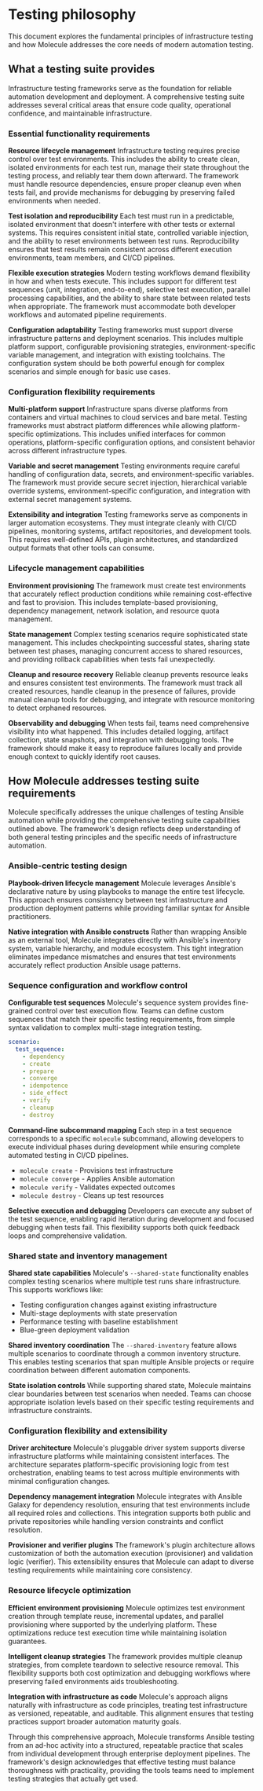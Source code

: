 # Testing philosophy

This document explores the fundamental principles of infrastructure testing and how Molecule addresses the core needs of modern automation testing.

## What a testing suite provides

Infrastructure testing frameworks serve as the foundation for reliable automation development and deployment. A comprehensive testing suite addresses several critical areas that ensure code quality, operational confidence, and maintainable infrastructure.

### Essential functionality requirements

**Resource lifecycle management**
Infrastructure testing requires precise control over test environments. This includes the ability to create clean, isolated environments for each test run, manage their state throughout the testing process, and reliably tear them down afterward. The framework must handle resource dependencies, ensure proper cleanup even when tests fail, and provide mechanisms for debugging by preserving failed environments when needed.

**Test isolation and reproducibility**
Each test must run in a predictable, isolated environment that doesn't interfere with other tests or external systems. This requires consistent initial state, controlled variable injection, and the ability to reset environments between test runs. Reproducibility ensures that test results remain consistent across different execution environments, team members, and CI/CD pipelines.

**Flexible execution strategies**
Modern testing workflows demand flexibility in how and when tests execute. This includes support for different test sequences (unit, integration, end-to-end), selective test execution, parallel processing capabilities, and the ability to share state between related tests when appropriate. The framework must accommodate both developer workflows and automated pipeline requirements.

**Configuration adaptability**
Testing frameworks must support diverse infrastructure patterns and deployment scenarios. This includes multiple platform support, configurable provisioning strategies, environment-specific variable management, and integration with existing toolchains. The configuration system should be both powerful enough for complex scenarios and simple enough for basic use cases.

### Configuration flexibility requirements

**Multi-platform support**
Infrastructure spans diverse platforms from containers and virtual machines to cloud services and bare metal. Testing frameworks must abstract platform differences while allowing platform-specific optimizations. This includes unified interfaces for common operations, platform-specific configuration options, and consistent behavior across different infrastructure types.

**Variable and secret management**
Testing environments require careful handling of configuration data, secrets, and environment-specific variables. The framework must provide secure secret injection, hierarchical variable override systems, environment-specific configuration, and integration with external secret management systems.

**Extensibility and integration**
Testing frameworks serve as components in larger automation ecosystems. They must integrate cleanly with CI/CD pipelines, monitoring systems, artifact repositories, and development tools. This requires well-defined APIs, plugin architectures, and standardized output formats that other tools can consume.

### Lifecycle management capabilities

**Environment provisioning**
The framework must create test environments that accurately reflect production conditions while remaining cost-effective and fast to provision. This includes template-based provisioning, dependency management, network isolation, and resource quota management.

**State management**
Complex testing scenarios require sophisticated state management. This includes checkpointing successful states, sharing state between test phases, managing concurrent access to shared resources, and providing rollback capabilities when tests fail unexpectedly.

**Cleanup and resource recovery**
Reliable cleanup prevents resource leaks and ensures consistent test environments. The framework must track all created resources, handle cleanup in the presence of failures, provide manual cleanup tools for debugging, and integrate with resource monitoring to detect orphaned resources.

**Observability and debugging**
When tests fail, teams need comprehensive visibility into what happened. This includes detailed logging, artifact collection, state snapshots, and integration with debugging tools. The framework should make it easy to reproduce failures locally and provide enough context to quickly identify root causes.

## How Molecule addresses testing suite requirements

Molecule specifically addresses the unique challenges of testing Ansible automation while providing the comprehensive testing suite capabilities outlined above. The framework's design reflects deep understanding of both general testing principles and the specific needs of infrastructure automation.

### Ansible-centric testing design

**Playbook-driven lifecycle management**
Molecule leverages Ansible's declarative nature by using playbooks to manage the entire test lifecycle. This approach ensures consistency between test infrastructure and production deployment patterns while providing familiar syntax for Ansible practitioners.

**Native integration with Ansible constructs**
Rather than wrapping Ansible as an external tool, Molecule integrates directly with Ansible's inventory system, variable hierarchy, and module ecosystem. This tight integration eliminates impedance mismatches and ensures that test environments accurately reflect production Ansible usage patterns.

### Sequence configuration and workflow control

**Configurable test sequences**
Molecule's sequence system provides fine-grained control over test execution flow. Teams can define custom sequences that match their specific testing requirements, from simple syntax validation to complex multi-stage integration testing.

```yaml
scenario:
  test_sequence:
    - dependency
    - create
    - prepare
    - converge
    - idempotence
    - side_effect
    - verify
    - cleanup
    - destroy
```

**Command-line subcommand mapping**
Each step in a test sequence corresponds to a specific `molecule` subcommand, allowing developers to execute individual phases during development while ensuring complete automated testing in CI/CD pipelines.

- `molecule create` - Provisions test infrastructure
- `molecule converge` - Applies Ansible automation
- `molecule verify` - Validates expected outcomes
- `molecule destroy` - Cleans up test resources

**Selective execution and debugging**
Developers can execute any subset of the test sequence, enabling rapid iteration during development and focused debugging when tests fail. This flexibility supports both quick feedback loops and comprehensive validation.

### Shared state and inventory management

**Shared state capabilities**
Molecule's `--shared-state` functionality enables complex testing scenarios where multiple test runs share infrastructure. This supports workflows like:

- Testing configuration changes against existing infrastructure
- Multi-stage deployments with state preservation
- Performance testing with baseline establishment
- Blue-green deployment validation

**Shared inventory coordination**
The `--shared-inventory` feature allows multiple scenarios to coordinate through a common inventory structure. This enables testing scenarios that span multiple Ansible projects or require coordination between different automation components.

**State isolation controls**
While supporting shared state, Molecule maintains clear boundaries between test scenarios when needed. Teams can choose appropriate isolation levels based on their specific testing requirements and infrastructure constraints.

### Configuration flexibility and extensibility

**Driver architecture**
Molecule's pluggable driver system supports diverse infrastructure platforms while maintaining consistent interfaces. The architecture separates platform-specific provisioning logic from test orchestration, enabling teams to test across multiple environments with minimal configuration changes.

**Dependency management integration**
Molecule integrates with Ansible Galaxy for dependency resolution, ensuring that test environments include all required roles and collections. This integration supports both public and private repositories while handling version constraints and conflict resolution.

**Provisioner and verifier plugins**
The framework's plugin architecture allows customization of both the automation execution (provisioner) and validation logic (verifier). This extensibility ensures that Molecule can adapt to diverse testing requirements while maintaining core consistency.

### Resource lifecycle optimization

**Efficient environment provisioning**
Molecule optimizes test environment creation through template reuse, incremental updates, and parallel provisioning where supported by the underlying platform. These optimizations reduce test execution time while maintaining isolation guarantees.

**Intelligent cleanup strategies**
The framework provides multiple cleanup strategies, from complete teardown to selective resource removal. This flexibility supports both cost optimization and debugging workflows where preserving failed environments aids troubleshooting.

**Integration with infrastructure as code**
Molecule's approach aligns naturally with infrastructure as code principles, treating test infrastructure as versioned, repeatable, and auditable. This alignment ensures that testing practices support broader automation maturity goals.

Through this comprehensive approach, Molecule transforms Ansible testing from an ad-hoc activity into a structured, repeatable practice that scales from individual development through enterprise deployment pipelines. The framework's design acknowledges that effective testing must balance thoroughness with practicality, providing the tools teams need to implement testing strategies that actually get used. 